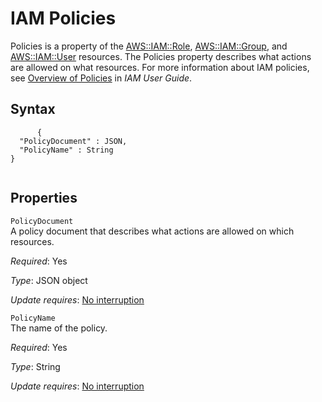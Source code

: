 IAM Policies
============

Policies is a property of the [AWS::IAM::Role](aws-resource-iam-role.html "AWS::IAM::Role"), [AWS::IAM::Group](aws-properties-iam-group.html "AWS::IAM::Group"), and [AWS::IAM::User](aws-properties-iam-user.html "AWS::IAM::User") resources. The Policies property describes what actions are allowed on what resources. For more information about IAM policies, see [Overview of Policies](http://docs.aws.amazon.com/IAM/latest/UserGuide/PoliciesOverview.html) in *IAM User Guide*.

Syntax
------

``` {.programlisting}
      {
  "PolicyDocument" : JSON,
  "PolicyName" : String
}
    
```

Properties
----------

 `PolicyDocument`   
A policy document that describes what actions are allowed on which resources.

*Required*: Yes

*Type*: JSON object

*Update requires*: [No interruption](using-cfn-updating-stacks-update-behaviors.html#update-no-interrupt)

 `PolicyName`   
The name of the policy.

*Required*: Yes

*Type*: String

*Update requires*: [No interruption](using-cfn-updating-stacks-update-behaviors.html#update-no-interrupt)


